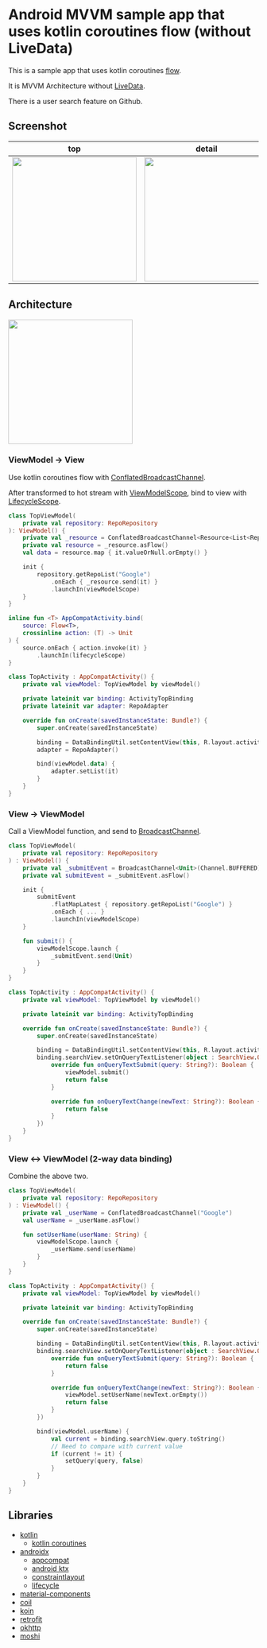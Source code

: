 # Android MVVM sample app that uses kotlin coroutines flow (without LiveData)
This is a sample app that uses kotlin coroutines [flow](https://kotlinlang.org/docs/reference/coroutines/flow.html).

It is MVVM Architecture without [LiveData](https://developer.android.com/topic/libraries/architecture/livedata).

There is a user search feature on Github.

## Screenshot
top|detail
:--:|:--:
<img src="images/screenshot1.png" width="250px" />|<img src="images/screenshot2.png" width="250px" />

## Architecture
<img src="images/architecture.png" width="250px" />

### ViewModel -> View
Use kotlin coroutines flow with [ConflatedBroadcastChannel](https://kotlin.github.io/kotlinx.coroutines/kotlinx-coroutines-core/kotlinx.coroutines.channels/-conflated-broadcast-channel/).

After transformed to hot stream with [ViewModelScope](https://developer.android.com/topic/libraries/architecture/coroutines#viewmodelscope), bind to view with [LifecycleScope](https://developer.android.com/topic/libraries/architecture/coroutines#lifecyclescope).

```kotlin
class TopViewModel(
    private val repository: RepoRepository
): ViewModel() {
    private val _resource = ConflatedBroadcastChannel<Resource<List<Repo>>>()
    private val resource = _resource.asFlow()
    val data = resource.map { it.valueOrNull.orEmpty() }

    init {
        repository.getRepoList("Google")
            .onEach { _resource.send(it) }
            .launchIn(viewModelScope)
    }
}
```
```kotlin
inline fun <T> AppCompatActivity.bind(
    source: Flow<T>,
    crossinline action: (T) -> Unit
) {
    source.onEach { action.invoke(it) }
        .launchIn(lifecycleScope)
}
```
```kotlin
class TopActivity : AppCompatActivity() {
    private val viewModel: TopViewModel by viewModel()

    private lateinit var binding: ActivityTopBinding
    private lateinit var adapter: RepoAdapter

    override fun onCreate(savedInstanceState: Bundle?) {
        super.onCreate(savedInstanceState)

        binding = DataBindingUtil.setContentView(this, R.layout.activity_top)
        adapter = RepoAdapter()

        bind(viewModel.data) {
            adapter.setList(it)
        }
    }
}
```

### View -> ViewModel
Call a ViewModel function, and send to [BroadcastChannel](https://kotlin.github.io/kotlinx.coroutines/kotlinx-coroutines-core/kotlinx.coroutines.channels/-broadcast-channel/).

```kotlin
class TopViewModel(
    private val repository: RepoRepository
) : ViewModel() {
    private val _submitEvent = BroadcastChannel<Unit>(Channel.BUFFERED)
    private val submitEvent = _submitEvent.asFlow()

    init {
        submitEvent
            .flatMapLatest { repository.getRepoList("Google") }
            .onEach { ... }
            .launchIn(viewModelScope)
    }

    fun submit() {
        viewModelScope.launch {
            _submitEvent.send(Unit)
        }
    }
}
```
```kotlin
class TopActivity : AppCompatActivity() {
    private val viewModel: TopViewModel by viewModel()

    private lateinit var binding: ActivityTopBinding

    override fun onCreate(savedInstanceState: Bundle?) {
        super.onCreate(savedInstanceState)

        binding = DataBindingUtil.setContentView(this, R.layout.activity_top)
        binding.searchView.setOnQueryTextListener(object : SearchView.OnQueryTextListener {
            override fun onQueryTextSubmit(query: String?): Boolean {
                viewModel.submit()
                return false
            }

            override fun onQueryTextChange(newText: String?): Boolean {
                return false
            }
        })
    }
}
```

### View <-> ViewModel (2-way data binding)
Combine the above two.

```kotlin
class TopViewModel(
    private val repository: RepoRepository
) : ViewModel() {
    private val _userName = ConflatedBroadcastChannel("Google")
    val userName = _userName.asFlow()

    fun setUserName(userName: String) {
        viewModelScope.launch {
            _userName.send(userName)
        }
    }
}
```
```kotlin
class TopActivity : AppCompatActivity() {
    private val viewModel: TopViewModel by viewModel()

    private lateinit var binding: ActivityTopBinding

    override fun onCreate(savedInstanceState: Bundle?) {
        super.onCreate(savedInstanceState)

        binding = DataBindingUtil.setContentView(this, R.layout.activity_top)
        binding.searchView.setOnQueryTextListener(object : SearchView.OnQueryTextListener {
            override fun onQueryTextSubmit(query: String?): Boolean {
                return false
            }

            override fun onQueryTextChange(newText: String?): Boolean {
                viewModel.setUserName(newText.orEmpty())
                return false
            }
        })

        bind(viewModel.userName) {
            val current = binding.searchView.query.toString()
            // Need to compare with current value
            if (current != it) {
                setQuery(query, false)
            }
        }
    }
}
```

## Libraries
* [kotlin](https://kotlinlang.org/)
  * [kotlin coroutines](https://github.com/Kotlin/kotlinx.coroutines)
* [androidx](https://developer.android.com/jetpack/androidx)
  * [appcompat](https://developer.android.com/jetpack/androidx/releases/appcompat)
  * [android ktx](https://developer.android.com/kotlin/ktx)
  * [constraintlayout](https://developer.android.com/reference/android/support/constraint/ConstraintLayout)
  * [lifecycle](https://developer.android.com/jetpack/androidx/releases/lifecycle)
* [material-components](https://github.com/material-components/material-components-android)
* [coil](https://github.com/coil-kt/coil)
* [koin](https://github.com/InsertKoinIO/koin)
* [retrofit](https://github.com/square/retrofit)
* [okhttp](https://github.com/square/okhttp)
* [moshi](https://github.com/square/moshi)
